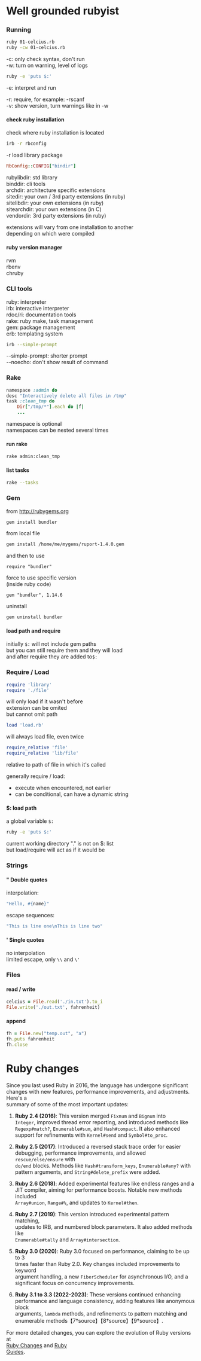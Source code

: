 Well grounded rubyist
=====================

### Running
```bash
ruby 01-celcius.rb
ruby -cw 01-celcius.rb
```
-c: only check syntax, don't run  
-w: turn on warning, level of logs

```bash
ruby -e 'puts $:'
```
-e: interpret and run

-r: require, for example: -rscanf  
-v: show version, turn warnings like in -w

#### check ruby installation
check where ruby installation is located
```bash
irb -r rbconfig
```
-r load library package
```ruby
RbConfig::CONFIG["bindir"]
```
rubylibdir: std library  
binddir: cli tools  
archdir: architecture specific extensions  
sitedir: your own / 3rd party extensions (in ruby)  
sitelibdir: your own extensions (in ruby)  
sitearchdir: your own extensions (in C)  
vendordir: 3rd party extensions (in ruby)

extensions will vary from one installation to another  
depending on which were compiled

#### ruby version manager
rvm  
rbenv  
chruby

### CLI tools
ruby: interpreter  
irb: interactive interpreter  
rdoc/ri: documentation tools  
rake: ruby make, task management  
gem: package management  
erb: templating system

```bash
irb --simple-prompt
```
--simple-prompt: shorter prompt  
--noecho: don't show result of command

### Rake
```ruby
namespace :admin do
desc "Interactively delete all files in /tmp"
task :clean_tmp do
    Dir["/tmp/*"].each do |f|
    ...
```
namespace is optional  
namespaces can be nested several times

#### run rake
```bash
rake admin:clean_tmp
```

#### list tasks
```bash
rake --tasks
```

### Gem
from http://rubygems.org
```bash
gem install bundler
```

from local file
```bash
gem install /home/me/mygems/ruport-1.4.0.gem
```

and then to use
```gemfile
require "bundler"
```
force to use specific version  
(inside ruby code)
```gemfile
gem "bundler", 1.14.6
```

uninstall
```bash
gem uninstall bundler
```

#### load path and require
initially `$:` will not include gem paths  
but you can still require them and they will load  
and after require they are added to`$:`

### Require / Load
```ruby
require 'library'
require './file'
```
will only load if it wasn't before  
extension can be omited  
but cannot omit path

```ruby
load 'load.rb'
```
will always load file, even twice

```ruby
require_relative 'file'
require_relative 'lib/file'
```
relative to path of file in which it's called

generally require / load:  
- execute when encountered, not earlier  
- can be conditional, can have a dynamic string

#### $: load path
a global variable `$:`
```bash
ruby -e 'puts $:'
```

current working directory "." is not on $: list  
but load/require will act as if it would be

### Strings
#### " Double quotes
interpolation:
```ruby
"Hello, #{name}"
```
escape sequences:
```ruby
"This is line one\nThis is line two"
```

#### ' Single quotes
no interpolation  
limited escape, only `\\` and `\'`

### Files
#### read / write

```ruby
celcius = File.read('./in.txt').to_i
File.write('./out.txt', fahrenheit)
```

#### append

```ruby
fh = File.new("temp.out", "a")
fh.puts fahrenheit
fh.close
```



Ruby changes
============

Since you last used Ruby in 2016, the language has undergone significant  
changes with new features, performance improvements, and adjustments. Here's a  
summary of some of the most important updates:

1. **Ruby 2.4 (2016)**: This version merged `Fixnum` and `Bignum` into  
   `Integer`, improved thread error reporting, and introduced methods like  
   `Regexp#match?`, `Enumerable#sum`, and `Hash#compact`. It also enhanced  
   support for refinements with `Kernel#send` and `Symbol#to_proc`.

2. **Ruby 2.5 (2017)**: Introduced a reversed stack trace order for easier  
   debugging, performance improvements, and allowed `rescue/else/ensure` with  
   `do/end` blocks. Methods like `Hash#transform_keys`, `Enumerable#any?` with  
   pattern arguments, and `String#delete_prefix` were added.

3. **Ruby 2.6 (2018)**: Added experimental features like endless ranges and a  
   JIT compiler, aiming for performance boosts. Notable new methods included  
   `Array#union`, `Range#%`, and updates to `Kernel#then`.

4. **Ruby 2.7 (2019)**: This version introduced experimental pattern matching,  
   updates to IRB, and numbered block parameters. It also added methods like  
   `Enumerable#tally` and `Array#intersection`.

5. **Ruby 3.0 (2020)**: Ruby 3.0 focused on performance, claiming to be up to 3  
   times faster than Ruby 2.0. Key changes included improvements to keyword  
   argument handling, a new `FiberScheduler` for asynchronous I/O, and a  
   significant focus on concurrency improvements.

6. **Ruby 3.1 to 3.3 (2022-2023)**: These versions continued enhancing  
   performance and language consistency, adding features like anonymous block  
   arguments, `lambda` methods, and refinements to pattern matching and  
   enumerable methods【7†source】【8†source】【9†source】.

For more detailed changes, you can explore the evolution of Ruby versions at  
[Ruby Changes](https://rubyreferences.github.io/rubychanges/) and [Ruby  
Guides](https://www.rubyguides.com/ruby-version-changes/).
